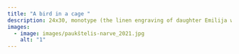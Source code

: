 ```yaml
---
title: "A bird in a cage "
description: 24x30, monotype (the linen engraving of daughter Emilija was used), 2021
images:
  - image: images/paukštelis-narve_2021.jpg
    alt: "1"
---
```

